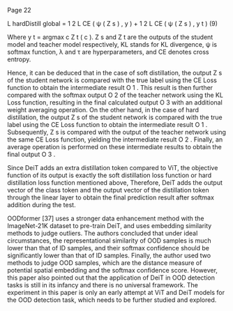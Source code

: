 Page 22

L hardDistill global = 1 2 L CE ( ψ ( Z s ) , y ) + 1 2 L CE ( ψ ( Z s ) , y t ) (9)

Where y t = argmax c Z t ( c ). Z s and Z t are the outputs of the student model and teacher model respectively, KL stands for KL divergence, ψ is softmax function, λ and τ are hyperparameters, and CE denotes cross entropy.

Hence, it can be deduced that in the case of soft distillation, the output Z s of the student network is compared with the true label using the CE Loss function to obtain the intermediate result O 1 . This result is then further compared with the softmax output O 2 of the teacher network using the KL Loss function, resulting in the final calculated output O 3 with an additional weight averaging operation. On the other hand, in the case of hard distillation, the output Z s of the student network is compared with the true label using the CE Loss function to obtain the intermediate result O 1 . Subsequently, Z s is compared with the output of the teacher network using the same CE Loss function, yielding the intermediate result O 2 . Finally, an average operation is performed on these intermediate results to obtain the final output O 3 .

Since DeiT adds an extra distillation token compared to ViT, the objective function of its output is exactly the soft distillation loss function or hard distillation loss function mentioned above, Therefore, DeiT adds the output vector of the class token and the output vector of the distillation token through the linear layer to obtain the final prediction result after softmax addition during the test.

OODformer [37] uses a stronger data enhancement method with the ImageNet-21K dataset to pre-train DeiT, and uses embedding similarity methods to judge outliers. The authors concluded that under ideal circumstances, the representational similarity of OOD samples is much lower than that of ID samples, and their softmax confidence should be significantly lower than that of ID samples. Finally, the author used two methods to judge OOD samples, which are the distance measure of potential spatial embedding and the softmax confidence score. However, this paper also pointed out that the application of DeiT in OOD detection tasks is still in its infancy and there is no universal framework. The experiment in this paper is only an early attempt at ViT and DeiT models for the OOD detection task, which needs to be further studied and explored.